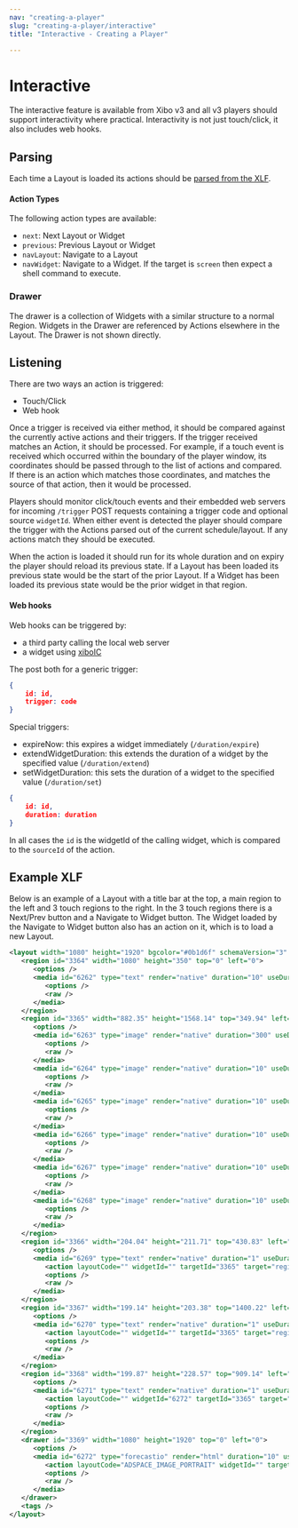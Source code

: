 ```yaml
---
nav: "creating-a-player"
slug: "creating-a-player/interactive"
title: "Interactive - Creating a Player"

---
```


# Interactive

The interactive feature is available from Xibo v3 and all v3 players should support interactivity where practical. Interactivity is not just touch/click, it also includes web hooks.

## Parsing

Each time a Layout is loaded its actions should be [parsed from the XLF](xlf#content-actions).

#### Action Types

The following action types are available:

- `next`: Next Layout or Widget
- `previous`: Previous Layout or Widget
- `navLayout`: Navigate to a Layout
- `navWidget`: Navigate to a Widget. If the target is `screen` then expect a shell command to execute.



### Drawer

The drawer is a collection of Widgets with a similar structure to a normal Region. Widgets in the Drawer are referenced by Actions elsewhere in the Layout. The Drawer is not shown directly.



## Listening

There are two ways an action is triggered:

- Touch/Click
- Web hook

Once a trigger is received via either method, it should be compared against the currently active actions and their triggers. If the trigger received matches an Action, it should be processed. For example, if a touch event is received which occurred within the boundary of the player window, its coordinates should be passed through to the list of actions and compared. If there is an action which matches those coordinates, and matches the source of that action, then it would be processed.

Players should monitor click/touch events and their embedded web servers for incoming `/trigger` POST requests containing a trigger code and optional source `widgetId`. When either event is detected the player should compare the trigger with the Actions parsed out of the current schedule/layout. If any actions match they should be executed.

When the action is loaded it should run for its whole duration and on expiry the player should reload its previous state. If a Layout has been loaded its previous state would be the start of the prior Layout. If a Widget has been loaded its previous state would be the prior widget in that region.



#### Web hooks

Web hooks can be triggered by:

- a third party calling the local web server
- a widget using [xiboIC](https://github.com/xibosignage/xibo-interactive-control)

The post both for a generic trigger:

```json
{
	id: id,
    trigger: code
}
```

Special triggers:

- expireNow: this expires a widget immediately (`/duration/expire`)
- extendWidgetDuration: this extends the duration of a widget by the specified value (`/duration/extend`)
- setWidgetDuration: this sets the duration of a widget to the specified value (`/duration/set`)

```json
{
    id: id,
    duration: duration
}
```

In all cases the `id` is the widgetId of the calling widget, which is compared to the `sourceId` of the action.



## Example XLF

Below is an example of a Layout with a title bar at the top, a main region to the left and 3 touch regions to the right. In the 3 touch regions there is a Next/Prev button and a Navigate to Widget button. The Widget loaded by the Navigate to Widget button also has an action on it, which is to load a new Layout.

```xml
<layout width="1080" height="1920" bgcolor="#0b1d6f" schemaVersion="3" enableStat="1">
   <region id="3364" width="1080" height="350" top="0" left="0">
      <options />
      <media id="6262" type="text" render="native" duration="10" useDuration="0" fromDt="1970-01-01 01:00:00" toDt="2038-01-19 03:14:07" enableStat="1">
         <options />
         <raw />
      </media>
   </region>
   <region id="3365" width="882.35" height="1568.14" top="349.94" left="0">
      <options />
      <media id="6263" type="image" render="native" duration="300" useDuration="1" fromDt="1970-01-01 01:00:00" toDt="2038-01-19 03:14:07" enableStat="1" fileId="128440">
         <options />
         <raw />
      </media>
      <media id="6264" type="image" render="native" duration="10" useDuration="0" fromDt="1970-01-01 01:00:00" toDt="2038-01-19 03:14:07" enableStat="1" fileId="128362">
         <options />
         <raw />
      </media>
      <media id="6265" type="image" render="native" duration="10" useDuration="0" fromDt="1970-01-01 01:00:00" toDt="2038-01-19 03:14:07" enableStat="1" fileId="128203">
         <options />
         <raw />
      </media>
      <media id="6266" type="image" render="native" duration="10" useDuration="0" fromDt="1970-01-01 01:00:00" toDt="2038-01-19 03:14:07" enableStat="1" fileId="934">
         <options />
         <raw />
      </media>
      <media id="6267" type="image" render="native" duration="10" useDuration="0" fromDt="1970-01-01 01:00:00" toDt="2038-01-19 03:14:07" enableStat="1" fileId="935">
         <options />
         <raw />
      </media>
      <media id="6268" type="image" render="native" duration="10" useDuration="0" fromDt="1970-01-01 01:00:00" toDt="2038-01-19 03:14:07" enableStat="1" fileId="933">
         <options />
         <raw />
      </media>
   </region>
   <region id="3366" width="204.04" height="211.71" top="430.83" left="875.94">
      <options />
      <media id="6269" type="text" render="native" duration="1" useDuration="0" fromDt="1970-01-01 01:00:00" toDt="2038-01-19 03:14:07" enableStat="1">
         <action layoutCode="" widgetId="" targetId="3365" target="region" sourceId="6269" source="widget" actionType="next" triggerType="touch" triggerCode="" id="181" />
         <options />
         <raw />
      </media>
   </region>
   <region id="3367" width="199.14" height="203.38" top="1400.22" left="880.17">
      <options />
      <media id="6270" type="text" render="native" duration="1" useDuration="0" fromDt="1970-01-01 01:00:00" toDt="2038-01-19 03:14:07" enableStat="1">
         <action layoutCode="" widgetId="" targetId="3365" target="region" sourceId="6270" source="widget" actionType="previous" triggerType="touch" triggerCode="" id="182" />
         <options />
         <raw />
      </media>
   </region>
   <region id="3368" width="199.87" height="228.57" top="909.14" left="880.1">
      <options />
      <media id="6271" type="text" render="native" duration="1" useDuration="0" fromDt="1970-01-01 01:00:00" toDt="2038-01-19 03:14:07" enableStat="1">
         <action layoutCode="" widgetId="6272" targetId="3365" target="region" sourceId="6271" source="widget" actionType="navWidget" triggerType="touch" triggerCode="" id="183" />
         <options />
         <raw />
      </media>
   </region>
   <drawer id="3369" width="1080" height="1920" top="0" left="0">
      <options />
      <media id="6272" type="forecastio" render="html" duration="10" useDuration="0" fromDt="1970-01-01 01:00:00" toDt="2038-01-19 03:14:07" enableStat="1">
         <action layoutCode="ADSPACE_IMAGE_PORTRAIT" widgetId="" targetId="" target="screen" sourceId="6272" source="widget" actionType="navLayout" triggerType="touch" triggerCode="" id="184" />
         <options />
         <raw />
      </media>
   </drawer>
   <tags />
</layout>
```

